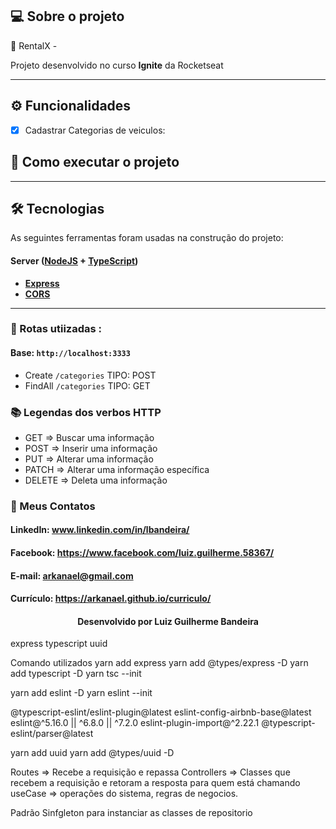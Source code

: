 ## 💻 Sobre o projeto

🚗 RentalX -

Projeto desenvolvido no curso **Ignite** da Rocketseat

---

## ⚙️ Funcionalidades

- [x] Cadastrar Categorias de veiculos:

## 🚀 Como executar o projeto

---

## 🛠 Tecnologias

As seguintes ferramentas foram usadas na construção do projeto:

#### [](https://github.com/tgmarinho/Ecoleta#server-nodejs--typescript)**Server** ([NodeJS](https://nodejs.org/en/) + [TypeScript](https://www.typescriptlang.org/))

- **[Express](https://expressjs.com/)**
- **[CORS](https://expressjs.com/en/resources/middleware/cors.html)**

---

### 🌉 Rotas utiizadas :

#### Base: `http://localhost:3333`

- Create `/categories` TIPO: POST
- FindAll `/categories` TIPO: GET

### 📚 Legendas dos verbos HTTP

- GET => Buscar uma informação
- POST => Inserir uma informação
- PUT => Alterar uma informação
- PATCH => Alterar uma informação específica
- DELETE => Deleta uma informação

### 🚀 Meus Contatos

<h4>LinkedIn: <a href="https://www.linkedin.com/in/lbandeira/">www.linkedin.com/in/lbandeira/</a></h4>
<h4>Facebook: <a href="https://www.facebook.com/luiz.guilherme.58367/">https://www.facebook.com/luiz.guilherme.58367/</a></h4>
<h4>E-mail: <a href="mailto://arkanael@gmailcom/">arkanael@gmail.com</a></h4>
<h4>Currículo: <a href="https://arkanael.github.io/curriculo/">https://arkanael.github.io/curriculo/</a></h4>
<h4 align=center>Desenvolvido por Luiz Guilherme Bandeira</h4>

express
typescript
uuid

Comando utilizados
yarn add express
yarn add @types/express -D
yarn add typescript -D
yarn tsc --init

yarn add eslint -D
yarn eslint --init

@typescript-eslint/eslint-plugin@latest eslint-config-airbnb-base@latest eslint@^5.16.0 || ^6.8.0 || ^7.2.0 eslint-plugin-import@^2.22.1 @typescript-eslint/parser@latest

yarn add uuid
yarn add @types/uuid -D

Routes => Recebe a requisição e repassa
Controllers => Classes que recebem a requisição e retoram a resposta para quem está chamando
useCase => operações do sistema, regras de negocios.

Padrão Sinfgleton para instanciar as classes de repositorio